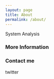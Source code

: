 ```yaml
---
layout: page
title: About
permalink: /about/
---
```


System Analysis 

### More Information


### Contact me

twitter
